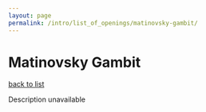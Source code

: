 ```yaml
---
layout: page
permalink: /intro/list_of_openings/matinovsky-gambit/
---
```


# Matinovsky Gambit

[back to list](../../intro/list_of_openings)

Description unavailable